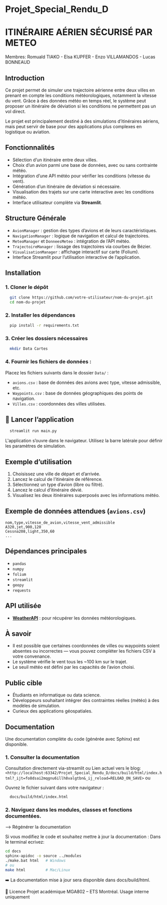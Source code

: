 # Projet_Special_Rendu_D
# ITINÉRAIRE AÉRIEN SÉCURISÉ PAR METEO
 Membres: Romuald TIAKO - Elsa KUPFER - Enzo VILLAMANDOS - Lucas BONNEAUD

## Introduction

Ce projet permet de simuler une trajectoire aérienne entre deux villes en prenant en compte les conditions météorologiques, notamment la vitesse du vent. Grâce à des données météo en temps réel, le système peut proposer un itinéraire de déviation si les conditions ne permettent pas un vol direct.

Le projet est principalement destiné à des simulations d’itinéraires aériens, mais peut servir de base pour des applications plus complexes en logistique ou aviation.

## Fonctionnalités

* Sélection d’un itinéraire entre deux villes.
* Choix d’un avion parmi une base de données, avec ou sans contrainte météo.
* Intégration d’une API météo pour vérifier les conditions (vitesse du vent).
* Génération d’un itinéraire de déviation si nécessaire.
* Visualisation des trajets sur une carte interactive avec les conditions météo.
* Interface utilisateur complète via **Streamlit**.

## Structure Générale

* `AvionManager` : gestion des types d’avions et de leurs caractéristiques.
* `NavigationManager` : logique de navigation et calcul de trajectoires.
* `MeteoManager` et `DonneesMeteo` : intégration de l’API météo.
* `TrajectoireManager` : lissage des trajectoires via courbes de Bézier.
* `VisualisationManager` : affichage interactif sur carte (Folium).
* Interface Streamlit pour l’utilisation interactive de l’application.

##  Installation

### 1. Cloner le dépôt

``` bash
  git clone https://github.com/votre-utilisateur/nom-du-projet.git
  cd nom-du-projet
```

### 2. Installer les dépendances

``` bash
  pip install -r requirements.txt
```

### 3. Créer les dossiers nécessaires

``` bash
  mkdir Data Cartes
```

### 4. Fournir les fichiers de données :

Placez les fichiers suivants dans le dossier `Data/` :

* `avions.csv` : base de données des avions avec type, vitesse admissible, etc.
* `Waypoints.csv` : base de données géographiques des points de navigation.
* `Villes.csv` : coordonnées des villes utilisées.

## 🚀 Lancer l’application

``` bash
  streamlit run main.py
```

L'application s’ouvre dans le navigateur. Utilisez la barre latérale pour définir les paramètres de simulation.

##  Exemple d’utilisation

1. Choisissez une ville de départ et d’arrivée.
2. Lancez le calcul de l’itinéraire de référence.
3. Sélectionnez un type d’avion (libre ou filtré).
4. Lancez le calcul d’itinéraire dévié.
5. Visualisez les deux itinéraires superposés avec les informations météo.

## Exemple de données attendues (`avions.csv`)

```csv
nom,type,vitesse_de_avion,vitesse_vent_admissible
A320,jet,900,120
Cessna208,light,350,60
...
```

## Dépendances principales

* `pandas`
* `numpy`
* `folium`
* `streamlit`
* `geopy`
* `requests`

## API utilisée

* **[WeatherAPI](https://www.weatherapi.com/)** : pour récupérer les données météorologiques.


## À savoir

* Il est possible que certaines coordonnées de villes ou waypoints soient absentes ou incorrectes — vous pouvez compléter les fichiers CSV à votre convenance.
* Le système vérifie le vent tous les \~100 km sur le trajet.
* Le seuil météo est défini par les capacités de l’avion choisi.

##  Public cible

* Étudiants en informatique ou data science.
* Développeurs souhaitant intégrer des contraintes réelles (météo) à des modèles de simulation.
* Curieux des applications géospatiales.

## Documentation
Une documentation complète du code (générée avec Sphinx) est disponible.
### 1. Consulter la documentation
Consultation directement via-streamlit
ou
Lien actuel vers le blog: ` <http://localhost:63342/Projet_Special_Rendu_D/docs/build/html/index.html?_ijt=fo8dsai2mqgnu6illh8valgtbn&_ij_reload=RELOAD_ON_SAVE>`
ou

Ouvrez le fichier suivant dans votre navigateur :
``` bash
  docs/build/html/index.html
```
### 2. Naviguez dans les modules, classes et fonctions documentées.

--> Régénérer la documentation

Si vous modifiez le code et souhaitez mettre à jour la documentation :
Dans le terminal ecrivez:
``` bash
cd docs
sphinx-apidoc -o source ../modules
./make.bat html   # Windows
# ou
make html         # Mac/Linux
``` 
➡️ La documentation mise à jour sera disponible dans docs/build/html.

📝 Licence
    Projet académique MGA802 – ETS Montréal. Usage interne uniquement

